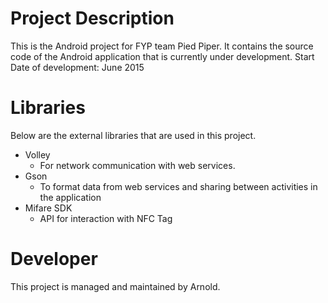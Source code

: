 # Project Description
This is the Android project for FYP team Pied Piper. It contains the source code of the Android application that is currently under development. 
Start Date of development: June 2015

# Libraries
Below are the external libraries that are used in this project. 
* Volley
  * For network communication with web services. 
* Gson
  * To format data from web services and sharing between activities in the application
* Mifare SDK
  * API for interaction with NFC Tag

# Developer
This project is managed and maintained by Arnold. 
